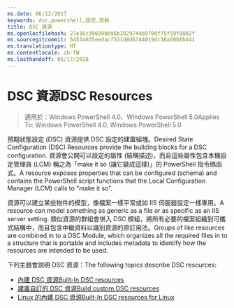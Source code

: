 ```yaml
---
ms.date: 06/12/2017
keywords: dsc,powershell,設定,安裝
title: DSC 資源
ms.openlocfilehash: 27e16c39699bb96b2829744b5700f75f59f8802f
ms.sourcegitcommit: 54534635eedacf531d8d6344019dc16a50b8b441
ms.translationtype: HT
ms.contentlocale: zh-TW
ms.lasthandoff: 05/17/2018
---
```

# <a name="dsc-resources"></a><span data-ttu-id="23573-103">DSC 資源</span><span class="sxs-lookup"><span data-stu-id="23573-103">DSC Resources</span></span>

><span data-ttu-id="23573-104">適用於：Windows PowerShell 4.0、Windows PowerShell 5.0</span><span class="sxs-lookup"><span data-stu-id="23573-104">Applies To: Windows PowerShell 4.0, Windows PowerShell 5.0</span></span>

<span data-ttu-id="23573-105">預期狀態設定 (DSC) 資源提供 DSC 設定的建置組塊。</span><span class="sxs-lookup"><span data-stu-id="23573-105">Desired State Configuration (DSC) Resources provide the building blocks for a DSC configuration.</span></span> <span data-ttu-id="23573-106">資源會公開可以設定的屬性 (結構描述)，而且這些屬性包含本機設定管理員 (LCM) 稱之為「make it so (讓它變成這樣)」的 PowerShell 指令碼函式。</span><span class="sxs-lookup"><span data-stu-id="23573-106">A resource exposes properties that can be configured (schema) and contains the PowerShell script functions that the Local Configuration Manager (LCM) calls to "make it so".</span></span>

<span data-ttu-id="23573-107">資源可以建立某些物件的模型，像檔案一樣平常或如 IIS 伺服器設定一樣專用。</span><span class="sxs-lookup"><span data-stu-id="23573-107">A resource can model something as generic as a file or as specific as an IIS server setting.</span></span>  <span data-ttu-id="23573-108">類似資源的群組會併入 DSC 模組，將所有必要的檔案組織到可攜式結構中，而且包含中繼資料以識別資源的原訂用法。</span><span class="sxs-lookup"><span data-stu-id="23573-108">Groups of like resources are combined in to a DSC Module, which organizes all the required files in to a structure that is portable and includes metadata to identify how the resources are intended to be used.</span></span>

<span data-ttu-id="23573-109">下列主題會說明 DSC 資源：</span><span class="sxs-lookup"><span data-stu-id="23573-109">The following topics describe DSC resources:</span></span>

- [<span data-ttu-id="23573-110">內建 DSC 資源</span><span class="sxs-lookup"><span data-stu-id="23573-110">Built-In DSC resources</span></span>](builtInResource.md)
- [<span data-ttu-id="23573-111">建置自訂的 DSC 資源</span><span class="sxs-lookup"><span data-stu-id="23573-111">Build custom DSC resources</span></span>](authoringResource.md)
- [<span data-ttu-id="23573-112">Linux 的內建 DSC 資源</span><span class="sxs-lookup"><span data-stu-id="23573-112">Built-In DSC resources for Linux</span></span>](lnxBuiltInResources.md)